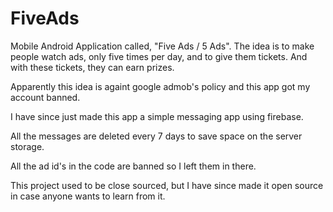 # FiveAds
Mobile Android Application called, "Five Ads / 5 Ads". The idea is to make people watch ads, only five times per day, and to give them tickets. And with these tickets, they can earn prizes.

Apparently this idea is againt google admob's policy and this app got my account banned.

I have since just made this app a simple messaging app using firebase.

All the messages are deleted every 7 days to save space on the server storage.

All the ad id's in the code are banned so I left them in there.

This project used to be close sourced, but I have since made it open source in case anyone wants to learn from it.
